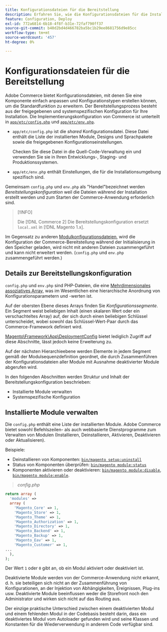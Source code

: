 ```yaml
---
title: Konfigurationsdateien für die Bereitstellung
description: Erfahren Sie, wie die Konfigurationsdateien für die Installation der Commerce-Anwendung funktionieren.
feature: Configuration, Deploy
exl-id: 772a6814-6b18-4f8f-b31e-72faf790ff37
source-git-commit: b40d2bd4d466782ba5bc1b29ee8681756d9e85cc
workflow-type: tm+mt
source-wordcount: '457'
ht-degree: 0%

---
```


# Konfigurationsdateien für die Bereitstellung

Adobe Commerce bietet Konfigurationsdateien, mit denen Sie eine Komponente einfach anpassen und Konfigurationstypen erstellen können, um die Standardfunktion zu erweitern. Der Bereitstellungsprozess besteht aus der freigegebenen und systemspezifischen Konfiguration für Ihre Installation. Die Implementierungskonfiguration von Commerce ist unterteilt in [`app/etc/config.php`](../reference/config-reference-configphp.md) und [`app/etc/env.php`](../reference/config-reference-envphp.md).

- `app/etc/config.php` ist die _shared_ Konfigurationsdatei.
Diese Datei enthält die Liste der installierten Module, Designs und Sprachpakete sowie die freigegebenen Konfigurationseinstellungen.

  Checken Sie diese Datei in die Quell-Code-Verwaltung ein und verwenden Sie sie in Ihren Entwicklungs-, Staging- und Produktionssystemen.

- `app/etc/env.php` enthält Einstellungen, die für die Installationsumgebung spezifisch sind.

Gemeinsam `config.php` und `env.php` als &quot;Handel&quot;bezeichnet werden _Bereitstellungskonfiguration_ weil die Dateien während der Installation erstellt werden und zum Starten der Commerce-Anwendung erforderlich sind.

>[!INFO]
>
>Die [!DNL Commerce 2] Die Bereitstellungskonfiguration ersetzt `local.xml` in [!DNL Magento 1.x].

Im Gegensatz zu anderen [Modulkonfigurationsdateien](../reference/module-files.md), wird die Konfiguration der Commerce-Bereitstellung während der Initialisierung in den Speicher geladen, wird nicht mit anderen Dateien zusammengeführt und kann nicht erweitert werden. (`config.php` und `env.php` zusammengeführt werden.)

## Details zur Bereitstellungskonfiguration

`config.php` und `env.php` sind PHP-Dateien, die eine [Mehrdimensionales assoziatives Array](https://www.w3schools.com:443/php/php_arrays.asp), was im Wesentlichen eine hierarchische Anordnung von Konfigurationsparametern und -werten ist.

Auf der obersten Ebene dieses Arrays finden Sie _Konfigurationssegmente_. Ein Segment weist beliebigen Inhalt (einen skalaren Wert oder ein verschachteltes Array) auf, der sich durch einen beliebigen Schlüssel unterscheidet, wobei sowohl das Schlüssel-Wert-Paar durch das Commerce-Framework definiert wird.

[Magento\Framework\App\DeploymentConfig](https://github.com/magento/magento2/blob/2.4/lib/internal/Magento/Framework/App/DeploymentConfig.php) bietet lediglich Zugriff auf diese Abschnitte, lässt jedoch keine Erweiterung zu.

Auf der nächsten Hierarchieebene werden Elemente in jedem Segment gemäß der Modulsequenzdefinition geordnet, die durch Zusammenführen der Konfigurationsdateien aller Module mit Ausnahme deaktivierter Module abgerufen wird.

In den folgenden Abschnitten werden Struktur und Inhalt der Bereitstellungskonfiguration beschrieben:

- Installierte Module verwalten
- Systemspezifische Konfiguration

## Installierte Module verwalten

Die `config.php` enthält eine Liste der installierten Module. Adobe Commerce bietet sowohl Befehlszeilen- als auch webbasierte Dienstprogramme zum Verwalten von Modulen (Installieren, Deinstallieren, Aktivieren, Deaktivieren oder Aktualisieren).

Beispiele:

- Deinstallieren von Komponenten: [`bin/magento setup:uninstall`](../../installation/tutorials/uninstall-modules.md)
- Status von Komponenten überprüfen: [`bin/magento module:status`](https://devdocs.magento.com/guides/v2.4/reference/cli/magento.html#modulestatus)
- Komponenten aktivieren oder deaktivieren: [`bin/magento module:disable`](../../installation/tutorials/manage-modules.md), [`bin/magento module:enable`](../../installation/tutorials/manage-modules.md).

> _config.php_

```php
return array (
  'modules' =>
  array (
    'Magento_Core' => 1,
    'Magento_Store' => 1,
    'Magento_Theme' => 1,
    'Magento_Authorization' => 1,
    'Magento_Directory' => 1,
    'Magento_Backend' => 1,
    'Magento_Backup' => 1,
    'Magento_Eav' => 1,
    'Magento_Customer' => 1,
...
  ),
);
```

Der Wert `1` oder `0` gibt an, ob ein Modul aktiviert oder deaktiviert ist.

Deaktivierte Module werden von der Commerce-Anwendung nicht erkannt, d. h. sie beteiligen sich nicht an der Zusammenführung von Konfigurationen, an der Injektion von Abhängigkeiten, Ereignissen, Plug-ins usw. Deaktivierte Module beeinflussen weder die Storefront noch den Administrator und wirken sich nicht auf das Routing aus.

Der einzige praktische Unterschied zwischen einem deaktivierten Modul und einem fehlenden Modul in der Codebasis besteht darin, dass ein deaktiviertes Modul vom Autoloader gefunden wird und seine Klassen und Konstanten für die Wiederverwendung in anderem Code verfügbar sind.
